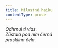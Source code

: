 ```yaml
---
title: Milostné haiku
contentType: prose
---
```


_Odhrnul ti vlas.  
Zůstala pod ním černá  
prasklina čela._
